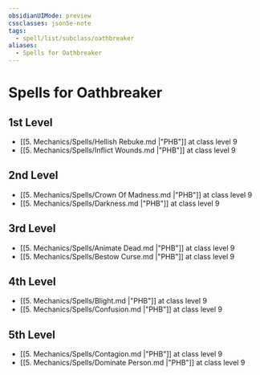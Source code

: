 ```yaml
---
obsidianUIMode: preview
cssclasses: json5e-note
tags:
  - spell/list/subclass/oathbreaker
aliases:
  - Spells for Oathbreaker
---
```

# Spells for Oathbreaker

## 1st Level

- [[5. Mechanics/Spells/Hellish Rebuke.md \|"PHB"]] at class level 9
- [[5. Mechanics/Spells/Inflict Wounds.md \|"PHB"]] at class level 9

## 2nd Level

- [[5. Mechanics/Spells/Crown Of Madness.md \|"PHB"]] at class level 9
- [[5. Mechanics/Spells/Darkness.md \|"PHB"]] at class level 9

## 3rd Level

- [[5. Mechanics/Spells/Animate Dead.md \|"PHB"]] at class level 9
- [[5. Mechanics/Spells/Bestow Curse.md \|"PHB"]] at class level 9

## 4th Level

- [[5. Mechanics/Spells/Blight.md \|"PHB"]] at class level 9
- [[5. Mechanics/Spells/Confusion.md \|"PHB"]] at class level 9

## 5th Level

- [[5. Mechanics/Spells/Contagion.md \|"PHB"]] at class level 9
- [[5. Mechanics/Spells/Dominate Person.md \|"PHB"]] at class level 9
